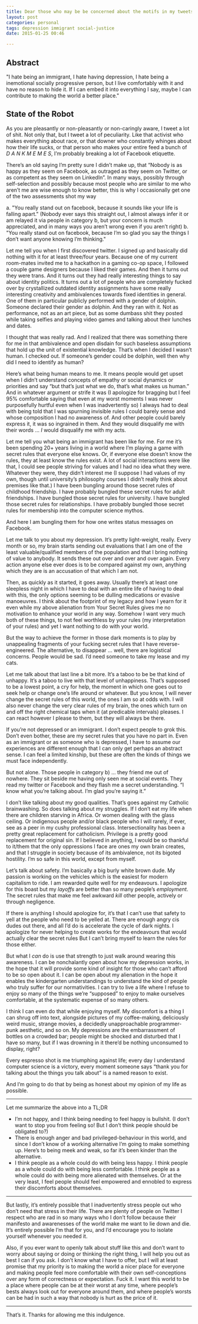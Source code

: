 ```yaml
---
title: Dear those who may be be concerned about the motifs in my tweets (I'm all right, it's political and literary)
layout: post
categories: personal
tags: depression immigrant social-justice
date: 2015-01-25 00:46

---
```


Abstract
--------
"I hate being an immigrant, I hate having depression, I hate being a inemotional socially progressive person, but I live comfortably with it and have no reason to hide it. If I can embed it into everything I say, maybe I can contribute to making the world a better place."

State of the Robot
------------------

As you are pleasantly or non-pleasantly or non-caringly aware, I tweet a lot of shit. Not only that, but I tweet a lot of peculiarity. Like that activist who makes everything about race, or that downer who constantly whinges about how their life sucks, or that person who makes your entire feed a bunch of _D A N K M E M E S_, I’m probably breaking a lot of Facebook etiquette.

There’s an old saying I’m pretty sure I didn’t make up, that “Nobody is as happy as they seem on Facebook, as outraged as they seem on Twitter, or as competent as they seem on LinkedIn”. In many ways, possibly through self-selection and possibly because most people who are similar to me who aren’t me are wise enough to know better, this is why I occasionally get one of the two assessments shot my way

a. "You really stand out on facebook, because it sounds like your life is falling apart." (Nobody ever says this straight out, I almost always infer it or am relayed it via people in category b, but your concern is much appreciated, and in many ways you aren’t wrong even if you aren’t right)
b. "You really stand out on facebook, because I’m so glad you say the things I don’t want anyone knowing I’m thinking."

Let me tell you when I first discovered twitter. I signed up and basically did nothing with it for at least three/four years. Because one of my current room-mates invited me to a hackathon in a gaming co-op space, I followed a couple game designers because I liked their games. And then it turns out they were trans. And it turns out they had really interesting things to say about identity politics. It turns out a lot of people who are completely fucked over by crystallized outdated identity assignments have some really interesting creativity and ambivalences towards fixed identities in general. One of them in particular publicly performed with a gender of dolphin.
Someone declared their gender as dolphin. And they ran with it. Not as performance, not as an art piece, but as some dumbass shit they posted while taking selfies and playing video games and talking about their lunches and dates.

I thought that was really rad. And I realized that there was something there for me in that ambivalence and open disdain for such baseless assumptions that hold up the unit of existential knowledge.
That’s when I decided I wasn’t human. I checked out. If someone’s gender could be dolphin, well then why did I need to identify as human?

Here’s what being human means to me. It means people would get upset when I didn’t understand concepts of empathy or social dynamics or priorities and say “but that’s just what we do, that’s what makes us human.” And in whatever argument or strife it was (I apologize for bragging but I feel 95% comfortable saying that even at my worst moments I was never purposefully hurtful even when I was inadvertently so) I always had to deal with being told that I was spurning invisible rules I could barely sense and whose composition I had no awareness of. And other people could barely express it, it was so ingrained in them. And they would disqualify me with their words … _I_ would disqualify me with my acts.

Let me tell you what being an immigrant has been like for me. For me it’s been spending 20+ years living in a world where I’m playing a game with secret rules that everyone else knows. Or, if everyone else doesn’t know the rules, they at least know the rules exist. A lot of social interactions were like that, I could see people striving for values and I had no idea what they were. Whatever they were, they didn’t interest me (I suppose I had values of my own, though until university’s philosophy courses I didn’t really think about premises like that.)
I have been bungling around those secret rules of childhood friendship. I have probably bungled these secret rules for adult friendships. I have bungled those secret rules for university. I have bungled those secret rules for relationships. I have probably bungled those secret rules for membership into the computer science mythos.

And here I am bungling them for how one writes status messages on Facebook.

Let me talk to you about my depression. It’s pretty light-weight, really. Every month or so, my brain starts sending out evaluations that I am one of the least valuable/qualified members of the population and that I bring nothing of value to anybody. It sends these out over and over and over again. Every action anyone else ever does is to be compared against my own, anything which they are is an accusation of that which I am not.

Then, as quickly as it started, it goes away. Usually there’s at least one sleepless night in which I have to deal with an entire life of having to deal with this, the only options seeming to be dulling medications or evasive manoeuvres. I think about the footprint of my legacy and how I yearn for it even while my above alienation from Your Secret Rules gives me no motivation to enhance your world in any way. Somehow I want very much both of these things, to not feel worthless by your rules (my interpretation of your rules) and yet I want nothing to do with your world.

But the way to achieve the former in those dark moments is to play by unappealing fragments of your fucking secret rules that I have reverse-engineered. The alternative, to disappear … well, there are logistical concerns. People would be sad. I’d need someone to take my lease and my cats.

Let me talk about that last line a bit more. It’s a taboo to be be that kind of unhappy. It’s a taboo to live with that level of unhappiness. That’s supposed to be a lowest point, a cry for help, the moment in which one goes out to seek help or change one’s life around or whatever.
But you know, I will never change the secret rules of this world, the ones I am so at odds with. I will also never change the very clear rules of my brain, the ones which turn on and off the right chemical taps when it (at predicable intervals) pleases. I can react however I please to them, but they will always be there.

If you’re not depressed or an immigrant. I don’t expect people to grok this. Don’t even bother, these are my secret rules that you have no part in. Even as an immigrant or as someone who is depressed, I have to assume our experiences are different enough that I can only get perhaps an abstract sense. I can feel a limited kinship, but these are often the kinds of things we must face independently.

But not alone. Those people in category b) … they friend me out of nowhere. They sit beside me having only seen me at social events. They read my twitter or Facebook and they flash me a secret understanding. “I know what you’re talking about. I’m glad you’re saying it.”

I don’t like talking about my good qualities. That’s goes against my Catholic brainwashing. So does talking about my struggles. If I don’t eat my life when there are children starving in Africa. Or women dealing with the glass ceiling. Or indigenous people and/or black people who I will rarely, if ever, see as a peer in my cushy professional class. Intersectionality has been a pretty great replacement for catholicism. Privilege is a pretty good replacement for original sin.
If I believed in anything, I would be so thankful to it/them that the only oppressions I face are ones my own brain creates, and that I struggle in society because of its ambivalence, not its bigoted hostility. I’m so safe in this world, except from myself.

Let’s talk about safety. I’m basically a big burly white brown dude. My passion is working on the vehicles which is the easiest for modern capitalism to ride. I am rewarded quite well for my endeavours. I apologize for this boast but my _layoffs_ are better than so many people’s _employment_. The secret rules that make me feel awkward *kill* other people, actively or through negligence.

If there is anything I should apologize for, it’s that I can’t use that safety to yell at the people who need to be yelled at. There are enough angry cis dudes out there, and all I’d do is accelerate the cycle of dark nights. I apologize for never helping to create works for the endeavours that would actually clear the secret rules  But I can’t bring myself to learn the rules for those either.

But what I _can_ do is use that strength to just walk around wearing this awareness. I can be nonchalantly open about how my depression works, in the hope that it will provide some kind of insight for those who can’t afford to be so open about it. I can be open about my alienation in the hope it enables the kindergarten understandings to understand the kind of people who truly suffer for our normativities.
I can try to live a life where I refuse to enjoy so many of the things we’re “supposed” to enjoy to make ourselves comfortable, at the systematic expense of so many others.

I think I can even do that while enjoying myself. My discomfort is a thing I can shrug off into text, alongside pictures of my coffee-making, deliciously weird music, strange movies, a decidedly unapproachable programmer-punk aesthetic, and so on. My depressions are the embarrassment of  bottles on a crowded bar; people might be shocked and disturbed that I have so many, but if I was drowning in it there’d be nothing unconsumed to display, right?

Every espresso shot is me triumphing against life; every day I understand computer science is a victory, every moment someone says “thank you for talking about the things you talk about” is a named reason to exist.

And I’m going to do that by being as honest about my opinion of my life as possible.

***

Let me summarize the above into a TL;DR

* I’m not happy, and I think being needing to feel happy is bullshit. (I don’t want to stop you from feeling so! But I don’t think people should be obligated to?)
* There is enough anger and bad privileged-behaviour in this world, and since I don’t know of a working alternative I’m going to make something up. Here’s to being meek and weak, so far it’s been kinder than the alternative.
* I think people as a whole could do with being less happy. I think people as a whole could do with being less comfortable. I think people as a whole could do with being more alienated with themselves. Or at the very least, I feel people should feel empowered and ennobled to express their discomforts about themselves.

***

But lastly, it’s entirely possible that I inadvertently stress people out who don’t need that stress in their life. There are plenty of people on Twitter I respect who are rad in so many ways who I don’t follow because their manifesto and awarenesses of the world make me want to lie down and die. It’s entirely possible I’m that for you, and I’d encourage you to isolate yourself whenever you needed it.

Also, if you ever want to openly talk about stuff like this and don’t want to worry about saying or doing or thinking the right thing, I will help you out as best I can if you ask. I don’t know what I have to offer, but I will at least promise that my priority is to making the world a nicer place for everyone and making people feel more comfortable with their own self-conceptions over any form of correctness or expectation. Fuck it. I want this world to be a place where people can be at their worst at any time, where people’s bests always look out for everyone around them, and where people’s worsts can be had in such a way that nobody is hurt as the price of it.

***

That’s it. Thanks for allowing me this indulgence.
